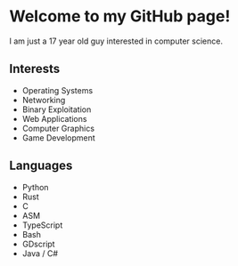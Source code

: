 # Welcome to my GitHub page!

I am just a 17 year old guy interested in computer science.

## Interests
- Operating Systems
- Networking
- Binary Exploitation
- Web Applications
- Computer Graphics
- Game Development

## Languages
- Python
- Rust
- C
- ASM
- TypeScript
- Bash
- GDscript
- Java / C#
